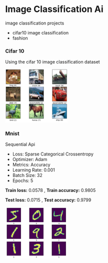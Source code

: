 # Image Classification Ai

image classification projects

- cifar10 image classification
- fashion

### Cifar 10

Using the cifar 10 image classification dataset

<img src='./images/screenshots/cifar10_preview.png' width='200'>

### Mnist

Sequential Api

- Loss: Sparse Categorical Crossentropy
- Optimizer: Adam
- Metrics: Accuracy
- Learning Rate: 0.001
- Batch Size: 32
- Epochs: 5

**Train loss:** 0.0578 , **Train accuracy:** 0.9805

**Test loss:** 0.0715 , **Test accuracy:** 0.9799

<img src='./images/screenshots/sequential_mnist_preview.png' width='200'>

